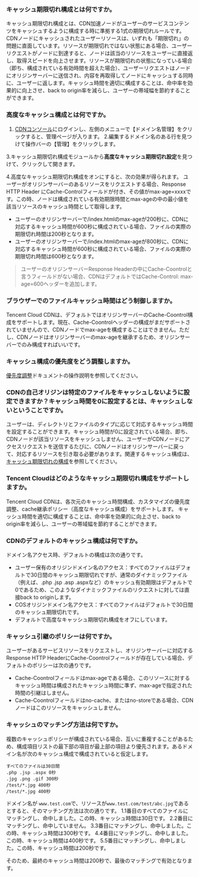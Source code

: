 ###  キャッシュ期限切れ構成とは何ですか。
キャッシュ期限切れ構成とは、CDN加速ノードがユーザーのサービスコンテンツをキャッシュするように構成する時に準拠する1式の期限切れルールです。
CDNノードにキャッシュされたユーザーリソースは、いずれも「期限切れ」の問題に直面しています。リソースが期限切れではない状態にある場合、ユーザーリクエストがノードに到達すると、ノードは該当のリソースをユーザーに直接返し、取得スピードを向上させます。リソースが期限切れの状態になっている場合（即ち、構成されている有効時間を超えた場合）、ユーザーリクエストはノードにオリジンサーバーに送信され、内容を再取得してノードにキャッシュする同時に、ユーザーに返します。キャッシュ時間を適切に構成することは、命中率を効果的に向上させ、back to origin率を減らし、ユーザーの帯域幅を節約することができます。

### 高度なキャッシュ構成とは何ですか。

1. [CDNコンソール](https://console.cloud.tencent.com/cdn)にログインし、左側のメニューで【ドメイン名管理】をクリックすると、管理ページが入ります。
2.編集するドメイン名のある行を見つけて操作バーの【管理】をクリックします。

3.キャッシュ期限切れ構成モジュールから**高度なキャッシュ期限切れ設定**を見つけて、クリックして開きます。

4.高度なキャッシュ期限切れ構成をオンにすると、次の効果が得られます。
ユーザーがオリジンサーバーのあるリソースをリクエストする場合、Response HTTP Header にCache-Controlフィールドが付き、その値がmax-age=xxxxです。この時、ノードは構成されている有効期限時間とmax-ageの中の最小値を該当リソースのキャッシュ時間として取得します。
 - ユーザーのオリジンサーバーで/index.htmlのmax-ageが200秒に、CDNに対応するキャッシュ時間が600秒に構成されている場合、ファイルの実際の期限切れ時間は200秒となります。
 - ユーザーのオリジンサーバーで/index.htmlのmax-ageが800秒に、CDNに対応するキャッシュ時間が600秒に構成されている場合、ファイルの実際の期限切れ時間は600秒となります。
>ユーザーのオリジンサーバーResponse Headerの中にCache-Coontrolと言うフィールドがない場合、CDNはデフォルトではCache-Control: max-age=600ヘッダーを追加します。

###  ブラウザーでのファイルキャッシュ時間はどう制御しますか。
Tencent Cloud CDNは、デフォルトではオリジンサーバーのCache-Coontrol構成をサポートします。現在、Cache-Coontrolヘッダーの構成がまだサポートされていませんので、CDNノードでmax-ageを構成することはできません。ただし、CDNノードはオリジンサーバーのmax-ageを継承するため、オリジンサーバーでのみ構成すればいいです。

###  キャッシュ構成の優先度をどう調整しますか。
[優先度調整](https://intl.cloud.tencent.com/document/product/228/6290)ドキュメントの操作説明を参照してください。

### CDNの自己オリジンは特定のファイルをキャッシュしないように設定できますか？キャッシュ時間を0に設定するとは、キャッシュしないということですか。
ユーザーは、ディレクトリとファイルのタイプに応じて対応するキャッシュ時間を設定することができます。キャッシュ時間が0に設定されている場合、即ち、CDNノードが該当リソースをキャッシュしません、ユーザーがCDNノードにアクセスリクエストを送信するたびに、CDNノードはオリジンサーバーに戻って、対応するリソースを引き取る必要があります。関連するキャッシュ構成は、[キャッシュ期限切れの構成](https://intl.cloud.tencent.com/doc/product/228/6290)を参照してください。

### Tencent Cloudはどのようなキャッシュ期限切れ構成をサポートしますか。
Tencent Cloud CDNは、各次元のキャッシュ時間構成、カスタマイズの優先度調整、cache継承ポリシー（高度なキャッシュ構成）をサポートします。 キャッシュ時間を適切に構成することは、命中率を効果的に向上させ、back to origin率を減らし、ユーザーの帯域幅を節約することができます。

### CDNのデフォルトのキャッシュ構成は何ですか。
ドメイン名アクセス時、デフォルトの構成は次の通りです。
- ユーザー保有のオリジンドメイン名のアクセス：すべてのファイルはデフォルトで30日間のキャッシュ期限切れですが、通常のダイナミックファイル（例えば、.php .jsp .asp .aspxなど）のキャッシュ有効期限はデフォルトで0であるため、このようなダイナミックファイルのリクエストに対しては直接back to originします。
- COSオリジンドメイン名アクセス：すべてのファイルはデフォルトで30日間のキャッシュ期限切れです。
- デフォルトで高度なキャッシュ期限切れ構成をオフにしています。

###  キャッシュ引継のポリシーは何ですか。
ユーザーがあるサービスリソースをリクエストし、オリジンサーバーに対応するResponse HTTP HeaderにCache-Coontrolフィールドが存在している場合、デフォルトのポリシーは次の通りです。
- Cache-Coontrolフィールドはmax-ageである場合、このリソースに対するキャッシュ時間は構成されたキャッシュ時間に準ず、max-ageで指定された時間の引継はしません。
- Cache-Coontrolフィールドはno-cache、またはno-storeである場合、CDNノードはこのリソースをキャッシュしません。

###  キャッシュのマッチング方法は何ですか。
複数のキャッシュポリシーが構成されている場合、互いに重複することがあるため、構成項目リストの最下部の項目が最上部の項目より優先されます。あるドメイン名が次のキャッシュ構成で構成されていると仮定します。
```
すべてのファイルは30日間
.php .jsp .aspx 0秒
.jpg .png .gif 300秒
/test/*.jpg 400秒
/test/*.jpg 400秒
```

ドメイン名が `www.test.com`で、リソースが`www.test.com/test/abc.jpg`であるとすると、そのマッチング方法は次の通りです。
1.1番目のすべてのファイルにマッチングし、命中しました。この時、キャッシュ時間は30日です。
2.2番目にマッチングし、命中していません。
3.3番目にマッチングし、命中しました。この時、キャッシュ時間は300秒です。
4.4番目にマッチングし、命中しました。この時、キャッシュ時間は400秒です。
5.5番目にマッチングし、命中しました。この時、キャッシュ時間は200秒です。

そのため、最終のキャッシュ時間は200秒で、最後のマッチングで有効となります。
